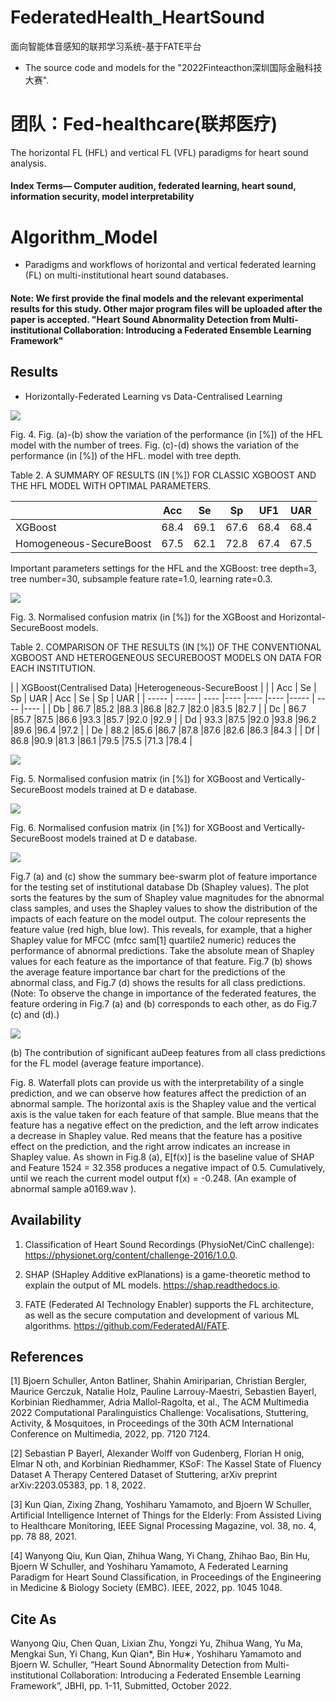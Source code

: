 # FederatedHealth_HeartSound

面向智能体音感知的联邦学习系统-基于FATE平台

* The source code and models for the "2022Finteacthon深圳国际金融科技大赛".

# 团队：Fed-healthcare(联邦医疗)
The horizontal FL (HFL) and vertical FL (VFL) paradigms for heart sound analysis.

#### Index Terms— Computer audition, federated learning, heart sound, information security, model interpretability

# Algorithm_Model

* Paradigms and workflows of horizontal and vertical federated learning (FL) on multi-institutional heart sound databases.

#### **Note:**  We first provide the final models and the relevant experimental results for this study. Other major program files will be uploaded after the paper is accepted. "Heart Sound Abnormality Detection from Multi-institutional Collaboration: Introducing a Federated Ensemble Learning Framework"
 
 
## Results
 * Horizontally-Federated Learning vs Data-Centralised Learning
  
 ![](/figures/HFL_results.jpg)
 
 Fig. 4. Fig. (a)-(b) show the variation of the performance (in [%]) of the  HFL model with the number of trees. Fig. (c)-(d) shows the variation of  the performance (in [%]) of the HFL. model with tree depth.
 
Table 2. A SUMMARY OF RESULTS (IN [%]) FOR CLASSIC XGBOOST AND THE  HFL MODEL WITH OPTIMAL PARAMETERS.

|            | Acc         | Se        |    Sp    |   UF1     |    UAR    |
| -----      | -----       | ----      |----      |----       |----       |
| XGBoost    |  68.4       | 69.1      |67.6      | 68.4      |   68.4    |
| Homogeneous-SecureBoost  |  67.5     | 62.1     |72.8       | 67.4      |   67.5    |

Important parameters settings for the HFL and the XGBoost: tree depth=3,  tree number=30, subsample feature rate=1.0, learning rate=0.3.

 ![](/figures/HFL_matrix.jpg)
 
 Fig. 3. Normalised confusion matrix (in [%]) for the XGBoost and  Horizontal-SecureBoost models.
 
 
 Table 2. COMPARISON OF THE RESULTS (IN [%]) OF THE CONVENTIONAL  XGBOOST AND HETEROGENEOUS SECUREBOOST MODELS ON DATA  FOR EACH INSTITUTION.

|            | XGBoost(Centralised Data)               |Heterogeneous-SecureBoost             |
|            | Acc       | Se      |    Sp   |  UAR    | Acc     | Se      |    Sp   |   UAR  |
| -----      | -----     | ----    |----     |----     |----     |-----    | ----    |----    |
| Db         |  86.7     |85.2     |88.3     |86.8     |82.7     |82.0     |83.5     |82.7    |
| Dc         |  86.7     |85.7     |87.5     |86.6     |93.3     |85.7     |92.0     |92.9    |
| Dd         |  93.3     |87.5     |92.0     |93.8     |96.2     |89.6     |96.4     |97.2    |
| De         |  88.2     |85.6     |86.7     |87.8     |87.6     |82.6     |86.3     |84.3    |
| Df         |  86.8     |90.9     |81.3     |86.1     |79.5     |75.5     |71.3     |78.4    |


![](/figures/VFL_matrix.jpg)
 
Fig. 5. Normalised confusion matrix (in [%]) for XGBoost and Vertically-  SecureBoost models trained at D e database.

![](/figures/MMD.jpg)
 
Fig. 6. Normalised confusion matrix (in [%]) for XGBoost and Vertically-  SecureBoost models trained at D e database.

![](/figures/shap1.jpg)  

Fig.7 (a) and (c) show the summary bee-swarm plot of feature importance for the testing set of institutional database Db (Shapley values).  The plot sorts the features by the sum of Shapley value magnitudes for the abnormal class samples, and uses the Shapley values to show the  distribution of the impacts of each feature on the model output. The colour represents the feature value (red high, blue low). This reveals, for example,  that a higher Shapley value for MFCC (mfcc sam[1] quartile2 numeric) reduces the performance of abnormal predictions. Take the absolute mean  of Shapley values for each feature as the importance of that feature. Fig.7 (b) shows the average feature importance bar chart for the predictions of  the abnormal class, and Fig.7 (d) shows the results for all class predictions. (Note: To observe the change in importance of the federated features,  the feature ordering in Fig.7 (a) and (b) corresponds to each other, as do Fig.7 (c) and (d).)
  
![](/figures/shap2.jpg)

(b) The contribution of significant auDeep features from all class predictions for the FL model (average feature importance).

Fig. 8. Waterfall plots can provide us with the interpretability of a single prediction, and we can observe how features affect the prediction of an  abnormal sample. The horizontal axis is the Shapley value and the vertical axis is the value taken for each feature of that sample. Blue means that  the feature has a negative effect on the prediction, and the left arrow indicates a decrease in Shapley value. Red means that the feature has a  positive effect on the prediction, and the right arrow indicates an increase in Shapley value. As shown in Fig.8 (a), E[f(x)] is the baseline value  of SHAP and Feature 1524 = 32.358 produces a negative impact of 0.5. Cumulatively, until we reach the current model output f(x) = -0.248. (An  example of abnormal sample  a0169.wav ).
  
## Availability

1. Classification of Heart Sound Recordings (PhysioNet/CinC challenge): https://physionet.org/content/challenge-2016/1.0.0.

2. SHAP (SHapley Additive exPlanations) is a game-theoretic method to explain the output of ML models. https://shap.readthedocs.io.

3. FATE (Federated AI Technology Enabler) supports the FL architecture, as well as the secure computation and development of various ML algorithms. https://github.com/FederatedAI/FATE.

## References
[1] Bjoern Schuller, Anton Batliner, Shahin Amiriparian, Christian Bergler, Maurice Gerczuk, Natalie Holz, Pauline Larrouy-Maestri, Sebastien Bayerl, Korbinian  Riedhammer, Adria Mallol-Ragolta, et al., The ACM Multimedia 2022 Computational Paralinguistics Challenge: Vocalisations, Stuttering, Activity, &amp; Mosquitoes, in Proceedings of the 30th ACM International Conference on Multimedia, 2022, pp. 7120 7124.

[2] Sebastian P Bayerl, Alexander Wolff von Gudenberg, Florian H onig, Elmar N oth, and Korbinian Riedhammer, KSoF: The Kassel State of Fluency Dataset A Therapy Centered Dataset of Stuttering, arXiv preprint arXiv:2203.05383, pp. 1 8, 2022.

[3] Kun Qian, Zixing Zhang, Yoshiharu Yamamoto, and Bjoern W Schuller, Artificial Intelligence Internet of Things for the Elderly: From Assisted Living to Healthcare  Monitoring, IEEE Signal Processing Magazine, vol. 38, no. 4, pp. 78 88, 2021.

[4] Wanyong Qiu, Kun Qian, Zhihua Wang, Yi Chang, Zhihao Bao, Bin Hu, Bjoern W Schuller, and Yoshiharu Yamamoto, A Federated Learning Paradigm for Heart Sound Classification, in Proceedings of the Engineering in Medicine &amp; Biology Society (EMBC). IEEE, 2022, pp. 1045 1048.

## Cite As
Wanyong Qiu, Chen Quan, Lixian Zhu, Yongzi Yu, Zhihua Wang, Yu Ma, Mengkai Sun, Yi Chang, Kun Qian*, Bin Hu∗, Yoshiharu Yamamoto and Bjoern W. Schuller, “Heart Sound Abnormality Detection from Multi-institutional Collaboration: Introducing a Federated Ensemble Learning Framework”, JBHI, pp. 1-11, Submitted, October 2022.


